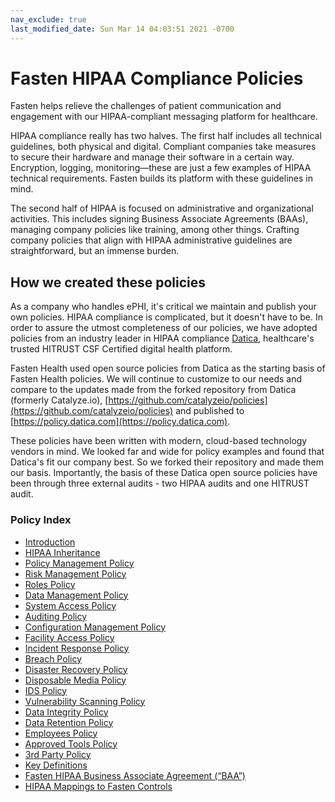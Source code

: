 ```yaml
---
nav_exclude: true
last_modified_date: Sun Mar 14 04:03:51 2021 -0700
---
```


# Fasten HIPAA Compliance Policies

Fasten helps relieve the challenges of patient communication and engagement with our HIPAA-compliant messaging platform for healthcare.

HIPAA compliance really has two halves. The first half includes all technical guidelines, both physical and digital. Compliant companies take measures to secure their hardware and manage their software in a certain way. Encryption, logging, monitoring—these are just a few examples of HIPAA technical requirements. Fasten builds its platform with these guidelines in mind.

The second half of HIPAA is focused on administrative and organizational activities. This includes signing Business Associate Agreements (BAAs), managing company policies like training, among other things. Crafting company policies that align with HIPAA administrative guidelines are straightforward, but an immense burden.

## How we created these policies

As a company who handles ePHI, it's critical we maintain and publish your own policies. HIPAA compliance is complicated, but it doesn't have to be. In order to assure the utmost completeness of our policies, we have adopted policies from an industry leader in HIPAA compliance [Datica](htts://datica.com), healthcare's trusted HITRUST CSF Certified digital health platform.

Fasten Health used open source policies from Datica as the starting basis of Fasten Health policies. We will continue to customize to our needs and compare to the updates made from the forked repository from Datica (formerly Catalyze.io), [https://github.com/catalyzeio/policies](https://github.com/catalyzeio/policies) and published to [https://policy.datica.com](https://policy.datica.com).

These policies have been written with modern, cloud-based technology vendors in mind. We looked far and wide for policy examples and found that Datica's fit our company best. So we forked their repository and made them our basis. Importantly, the basis of these Datica open source policies have been through three external audits - two HIPAA audits and one HITRUST audit.

### Policy Index

* [Introduction](01-introduction.md)
* [HIPAA Inheritance](02-hipaa_inheritance.md)
* [Policy Management Policy](03-policy_management_policy.md)
* [Risk Management Policy](04-risk_management_policy.md)
* [Roles Policy](05-roles_policy.md)
* [Data Management Policy](06-data_management_policy.md)
* [System Access Policy](07-systems_access_policy.md)
* [Auditing Policy](08-auditing_policy.md)
* [Configuration Management Policy](09-configuration_management_policy.md)
* [Facility Access Policy](10-facility_access_policy.md)
* [Incident Response Policy](11-incident_response_policy.md)
* [Breach Policy](12-breach_policy.md)
* [Disaster Recovery Policy](13-disaster_recovery_policy.md)
* [Disposable Media Policy](14-disposable_media_policy.md)
* [IDS Policy](15-ids_policy.md)
* [Vulnerability Scanning Policy](16-vulnerability_scanning_policy.md)
* [Data Integrity Policy](17-data_integrity_policy.md)
* [Data Retention Policy](18-data_retention_policy.md)
* [Employees Policy](19-employees_policy.md)
* [Approved Tools Policy](20-approved_tools_policy.md)
* [3rd Party Policy](21-3rd_party_policy.md)
* [Key Definitions](22-key_definitions.md)
* [Fasten HIPAA Business Associate Agreement (“BAA”)](23-fasten_hipaa_business_associate_agreement.md)
* [HIPAA Mappings to Fasten Controls](24-hipaa_mapping_to_Fasten_controls.md)
